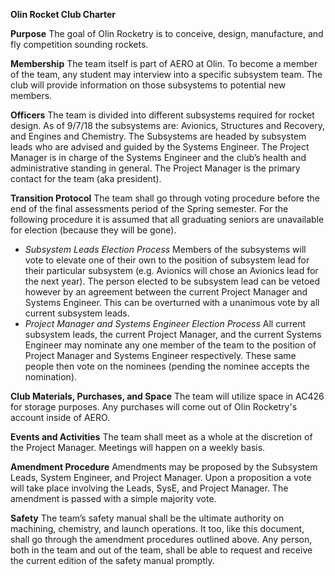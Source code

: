 **Olin Rocket Club Charter**

**Purpose**
The goal of Olin Rocketry is to conceive, design, manufacture, and fly competition sounding rockets.

**Membership**
The team itself is part of AERO at Olin. To become a member of the team, any student may interview into a specific subsystem team. The
club will provide information on those subsystems to potential new members.

**Officers**
The team is divided into different subsystems required for rocket design. As of 9/7/18 the
subsystems are: Avionics, Structures and Recovery, and Engines and Chemistry. The
Subsystems are headed by subsystem leads who are advised and guided by the
Systems Engineer. The Project Manager is in charge of the Systems Engineer and the
club’s health and administrative standing in general. The Project Manager is the primary
contact for the team (aka president).

**Transition Protocol**
The team shall go through voting procedure before the end of the final assessments
period of the Spring semester. For the following procedure it is assumed that all
graduating seniors are unavailable for election (because they will be gone).
* *Subsystem Leads Election Process*
Members of the subsystems will vote to elevate one of their own to the position of
subsystem lead for their particular subsystem (e.g. Avionics will chose an Avionics lead
for the next year). The person elected to be subsystem lead can be vetoed however by
an agreement between the current Project Manager and Systems Engineer. This can be
overturned with a unanimous vote by all current subsystem leads. 
* *Project Manager and Systems Engineer Election Process*
All current subsystem leads, the current Project Manager, and the current Systems
Engineer may nominate any one member of the team to the position of Project Manager
and Systems Engineer respectively. These same people then vote on the nominees
(pending the nominee accepts the nomination).

**Club Materials, Purchases, and Space**
The team will utilize space in AC426 for storage purposes. Any purchases will come out of Olin Rocketry's account inside of AERO.


**Events and Activities**
The team shall meet as a whole at the discretion of the Project Manager. Meetings will happen on a weekly basis.

**Amendment Procedure**
Amendments may be proposed by the Subsystem Leads, System Engineer, and Project
Manager. Upon a proposition a vote will take place involving the Leads, SysE, and Project Manager. The amendment is passed with a simple majority vote.

**Safety**
The team’s safety manual shall be the ultimate authority on machining, chemistry, and
launch operations. It too, like this document, shall go through the amendment
procedures outlined above. Any person, both in the team and out of the team, shall be
able to request and receive the current edition of the safety manual promptly.
